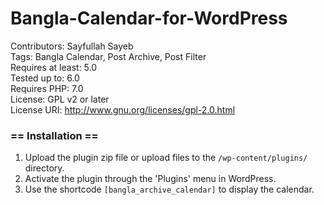 # Bangla-Calendar-for-WordPress

Contributors: Sayfullah Sayeb<br>
Tags: Bangla Calendar, Post Archive, Post Filter<br>
Requires at least: 5.0<br>
Tested up to: 6.0<br>
Requires PHP: 7.0<br>
License: GPL v2 or later<br>
License URI: http://www.gnu.org/licenses/gpl-2.0.html<br>

### == Installation ==
1. Upload the plugin zip file or upload files to the `/wp-content/plugins/` directory.
2. Activate the plugin through the 'Plugins' menu in WordPress.
3. Use the shortcode `[bangla_archive_calendar]` to display the calendar.
